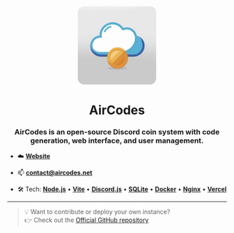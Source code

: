 <p align="center">
  <a href="https://aircodes.net">
  <img src="https://raw.githubusercontent.com/aircodes-net/.github/main/assets/Icon-AirCodes.png" alt="Icon AirCodes" width="180" />
  </a>
</p>

<h1 align="center">AirCodes</h1>
<h3 align="center">AirCodes is an open-source Discord coin system with code generation, web interface, and user management.</h3> 


- ☁️ **[Website](https://aircodes.net)**

- 📫 **contact@aircodes.net**

- 🛠️ Tech:  **[Node.js](https://nodejs.org)** • **[Vite](https://vite.dev)** •  **[Discord.js](https://discord.js.org)** • **[SQLite](https://www.sqlite.org)** • **[Docker](https://www.docker.com)** • **[Nginx](https://nginx.org)** • **[Vercel](https://vercel.com)**


---

> 💡 Want to contribute or deploy your own instance?  
> 👉 Check out the [Official GitHub repository](https://github.com/faydonK/AirCodes)
